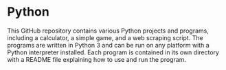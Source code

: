 # Python
This GitHub repository contains various Python projects and programs, including a calculator, a simple game, and a web scraping script. The programs are written in Python 3 and can be run on any platform with a Python interpreter installed. Each program is contained in its own directory with a README file explaining how to use and run the program.
